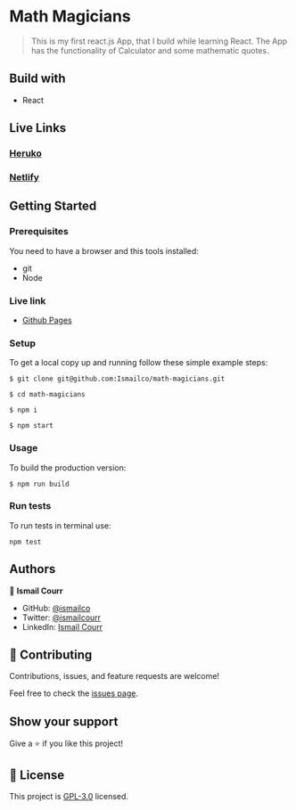 # Math Magicians

> This is my first react.js App, that I build while learning React. The App has the functionality of Calculator and some mathematic quotes.

## Build with

- React

## Live Links

### [Heruko](https://mv-calculator.herokuapp.com/)

### [Netlify](https://mathmagician2022.netlify.app/)

## Getting Started

### Prerequisites

You need to have a browser and this tools installed:

- git
- Node

### Live link

- [Github Pages](https://ismailco.github.io/math-magicians/build)

### Setup

To get a local copy up and running follow these simple example steps:

```
$ git clone git@github.com:Ismailco/math-magicians.git

```

```
$ cd math-magicians
```

```
$ npm i
```

```
$ npm start
```

### Usage

To build the production version:

```
$ npm run build
```

### Run tests

To run tests in terminal use:

```
npm test
```

## Authors

👤 **Ismail Courr**

- GitHub: [@ismailco](https://github.com/ismailco)
- Twitter: [@ismailcourr](https://twitter.com/ismailcourr)
- LinkedIn: [Ismail Courr](https://linkedin.com/in/ismailcourr)

## 🤝 Contributing

Contributions, issues, and feature requests are welcome!

Feel free to check the [issues page](../../issues/).

## Show your support

Give a ⭐️ if you like this project!

## 📝 License

This project is [GPL-3.0](./LICENSE) licensed.
